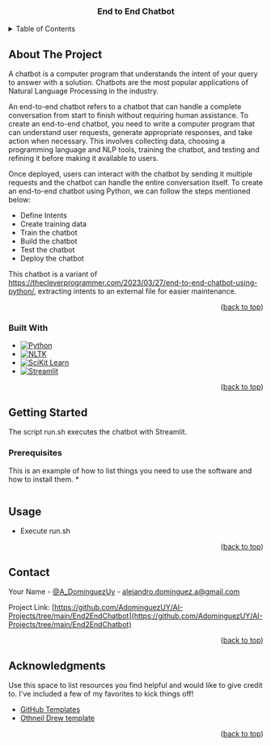 
<!-- PROJECT SHIELDS -->
<!--
*** I'm using markdown "reference style" links for readability.
*** Reference links are enclosed in brackets [ ] instead of parentheses ( ).
*** See the bottom of this document for the declaration of the reference variables
*** for contributors-url, forks-url, etc. This is an optional, concise syntax you may use.
*** https://www.markdownguide.org/basic-syntax/#reference-style-links
-->


  <h3 align="center">End to End Chatbot</h3>


<!-- TABLE OF CONTENTS -->
<details>
  <summary>Table of Contents</summary>
  <ol>
    <li>
      <a href="#about-the-project">About The Project</a>
      <ul>
        <li><a href="#built-with">Built With</a></li>
      </ul>
    </li>
    <li>
      <a href="#getting-started">Getting Started</a>
      <ul>
        <li><a href="#prerequisites">Prerequisites</a></li>
        <li><a href="#installation">Installation</a></li>
      </ul>
    </li>
    <li><a href="#usage">Usage</a></li>
    <li><a href="#roadmap">Roadmap</a></li>
    <li><a href="#contributing">Contributing</a></li>
    <li><a href="#license">License</a></li>
    <li><a href="#contact">Contact</a></li>
    <li><a href="#acknowledgments">Acknowledgments</a></li>
  </ol>
</details>



<!-- ABOUT THE PROJECT -->
## About The Project

A chatbot is a computer program that understands the intent of your query to answer with a solution. Chatbots are the most popular applications of Natural Language Processing in the industry. <br/>

An end-to-end chatbot refers to a chatbot that can handle a complete conversation from start to finish without requiring human assistance. To create an end-to-end chatbot, you need to write a computer program that can understand user requests, generate appropriate responses, and take action when necessary. This involves collecting data, choosing a programming language and NLP tools, training the chatbot, and testing and refining it before making it available to users. <br/>

Once deployed, users can interact with the chatbot by sending it multiple requests and the chatbot can handle the entire conversation itself. To create an end-to-end chatbot using Python, we can follow the steps mentioned below: <br/>

* Define Intents
* Create training data
* Train the chatbot
* Build the chatbot
* Test the chatbot
* Deploy the chatbot

This chatbot is a variant of https://thecleverprogrammer.com/2023/03/27/end-to-end-chatbot-using-python/, extracting intents to an external file for easier maintenance.</br>


<p align="right">(<a href="#readme-top">back to top</a>)</p>



### Built With

* [![Python][Python.com]][Python-url]
* [![NLTK][NLTK.com]][NLTK-url]
* [![SciKit Learn][SKLearn.com]][SKLearn-url]
* [![Streamlit][Streamlit.com]][Streamlit-url]


<p align="right">(<a href="#readme-top">back to top</a>)</p>



<!-- GETTING STARTED -->
## Getting Started

The script run.sh executes the chatbot with Streamlit.

### Prerequisites

This is an example of how to list things you need to use the software and how to install them.
*
  ```pip install -r requirements.txt
  ```

<!-- USAGE EXAMPLES -->
## Usage

* Execute run.sh



<p align="right">(<a href="#readme-top">back to top</a>)</p>


<!-- CONTACT -->
## Contact

Your Name - [@A_DominguezUy](https://twitter.com/A_DominguezUy) - alejandro.dominguez.a@gmail.com

Project Link: [https://github.com/AdominguezUY/AI-Projects/tree/main/End2EndChatbot](https://github.com/AdominguezUY/AI-Projects/tree/main/End2EndChatbot)

<p align="right">(<a href="#readme-top">back to top</a>)</p>



<!-- ACKNOWLEDGMENTS -->
## Acknowledgments

Use this space to list resources you find helpful and would like to give credit to. I've included a few of my favorites to kick things off!

* [GitHub Templates](https://www.readme-templates.com/)
* [Othneil Drew template](https://github.com/othneildrew/Best-README-Template#readme)

<p align="right">(<a href="#readme-top">back to top</a>)</p>



<!-- MARKDOWN LINKS & IMAGES -->
<!-- https://www.markdownguide.org/basic-syntax/#reference-style-links -->
[contributors-shield]: https://img.shields.io/github/contributors/othneildrew/Best-README-Template.svg?style=for-the-badge
[contributors-url]: https://github.com/othneildrew/Best-README-Template/graphs/contributors
[forks-shield]: https://img.shields.io/github/forks/othneildrew/Best-README-Template.svg?style=for-the-badge
[forks-url]: https://github.com/othneildrew/Best-README-Template/network/members
[stars-shield]: https://img.shields.io/github/stars/othneildrew/Best-README-Template.svg?style=for-the-badge
[stars-url]: https://github.com/othneildrew/Best-README-Template/stargazers
[issues-shield]: https://img.shields.io/github/issues/othneildrew/Best-README-Template.svg?style=for-the-badge
[issues-url]: https://github.com/othneildrew/Best-README-Template/issues
[license-shield]: https://img.shields.io/github/license/othneildrew/Best-README-Template.svg?style=for-the-badge
[license-url]: https://github.com/othneildrew/Best-README-Template/blob/master/LICENSE.txt
[linkedin-shield]: https://img.shields.io/badge/-LinkedIn-black.svg?style=for-the-badge&logo=linkedin&colorB=555
[linkedin-url]: https://linkedin.com/in/othneildrew
[product-screenshot]: images/screenshot.png
[Next.js]: https://img.shields.io/badge/next.js-000000?style=for-the-badge&logo=nextdotjs&logoColor=white
[Next-url]: https://nextjs.org/
[React.js]: https://img.shields.io/badge/React-20232A?style=for-the-badge&logo=react&logoColor=61DAFB
[React-url]: https://reactjs.org/
[Vue.js]: https://img.shields.io/badge/Vue.js-35495E?style=for-the-badge&logo=vuedotjs&logoColor=4FC08D
[Vue-url]: https://vuejs.org/
[Angular.io]: https://img.shields.io/badge/Angular-DD0031?style=for-the-badge&logo=angular&logoColor=white
[Angular-url]: https://angular.io/
[Svelte.dev]: https://img.shields.io/badge/Svelte-4A4A55?style=for-the-badge&logo=svelte&logoColor=FF3E00
[Svelte-url]: https://svelte.dev/
[Laravel.com]: https://img.shields.io/badge/Laravel-FF2D20?style=for-the-badge&logo=laravel&logoColor=white
[Laravel-url]: https://laravel.com
[Bootstrap.com]: https://img.shields.io/badge/Bootstrap-563D7C?style=for-the-badge&logo=bootstrap&logoColor=white
[Bootstrap-url]: https://getbootstrap.com
[JQuery.com]: https://img.shields.io/badge/jQuery-0769AD?style=for-the-badge&logo=jquery&logoColor=white
[JQuery-url]: https://jquery.com
[Streamlit.com]: https://img.shields.io/badge/Streamlit-0769AD?style=for-the-badge&logo=Streamlit&logoColor=white
[Streamlit-url]: https://streamlit.io/
[Python.com]: https://img.shields.io/badge/python-0769AD?style=for-the-badge&logo=python&logoColor=white
[Python-url]: https://www.python.org/
[NLTK.com]: https://img.shields.io/badge/nltk-0769AD?style=for-the-badge&logo=nltk&logoColor=white
[NLTK-url]: https://www.nltk.org/
[SKLearn.com]: https://img.shields.io/badge/sklearn-0769AD?style=for-the-badge&logo=slkearn&logoColor=white
[SKLearn-url]: https://scikit-learn.org/stable/
